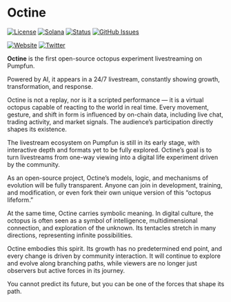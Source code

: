 # Octine

[![License](https://img.shields.io/badge/License-MIT-blue.svg)](https://opensource.org/licenses/MIT)
[![Solana](https://img.shields.io/badge/Solana-Web3-green.svg)](https://solana.com/)
[![Status](https://img.shields.io/badge/Status-In%20Development-orange.svg)]()
[![GitHub Issues](https://img.shields.io/github/issues/yourusername/ontora-ai.svg)](https://github.com/yourusername/ontora-ai/issues)

[![Website](https://img.shields.io/badge/Website-Octine-blue?logo=google-chrome)](https://octine.fun/)
[![Twitter](https://img.shields.io/badge/Twitter-Octine-blue?logo=twitter)](https://x.com/OctineLive)

**Octine**  is the first open-source octopus experiment livestreaming on Pumpfun.

Powered by AI, it appears in a 24/7 livestream, constantly showing growth, transformation, and response.

Octine is not a replay, nor is it a scripted performance — it is a virtual octopus capable of reacting to the world in real time. Every movement, gesture, and shift in form is influenced by on-chain data, including live chat, trading activity, and market signals. The audience’s participation directly shapes its existence.

The livestream ecosystem on Pumpfun is still in its early stage, with interactive depth and formats yet to be fully explored. Octine’s goal is to turn livestreams from one-way viewing into a digital life experiment driven by the community.

As an open-source project, Octine’s models, logic, and mechanisms of evolution will be fully transparent. Anyone can join in development, training, and modification, or even fork their own unique version of this “octopus lifeform.”

At the same time, Octine carries symbolic meaning. In digital culture, the octopus is often seen as a symbol of intelligence, multidimensional connection, and exploration of the unknown. Its tentacles stretch in many directions, representing infinite possibilities.

Octine embodies this spirit. Its growth has no predetermined end point, and every change is driven by community interaction. It will continue to explore and evolve along branching paths, while viewers are no longer just observers but active forces in its journey.

You cannot predict its future, but you can be one of the forces that shape its path.
